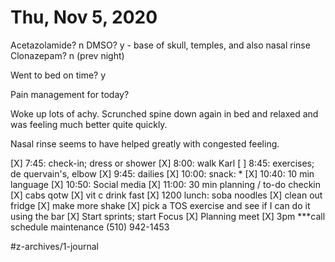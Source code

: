 # Thu, Nov 5, 2020
Acetazolamide? n
DMSO? y - base of skull, temples, and also nasal rinse
Clonazepam? n
(prev night)

Went to bed on time? y

Pain management for today? 

Woke up lots of achy. Scrunched spine down again in bed and relaxed and was feeling much better quite quickly. 

Nasal rinse seems to have helped greatly with congested feeling. 

[X] 7:45: check-in; dress or shower
[X] 8:00: walk Karl
[ ] 8:45: exercises; de quervain's, elbow
[X] 9:45: dailies
[X] 10:00: snack: *
[X] 10:40: 10 min language
[X] 10:50: Social media
[X] 11:00: 30 min planning / to-do checkin
[X] cabs qotw
[X] vit c drink fast
[X] 1200 lunch: soba noodles
[X] clean out fridge
[X] make more shake
[X] pick a TOS exercise and see if I can do it using the bar
[X] Start sprints; start Focus
[X] Planning meet
[X] 3pm ***call schedule maintenance (510) 942-1453 


#z-archives/1-journal